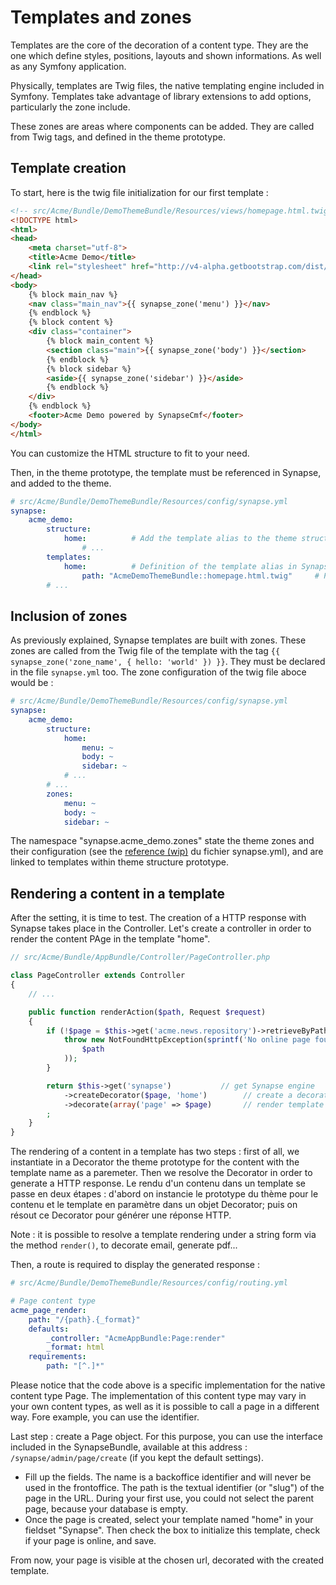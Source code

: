 # Templates and zones

Templates are the core of the decoration of a content type. They are the one which define styles, positions, layouts and shown informations. As well as any Symfony application.

Physically, templates are Twig files, the native templating engine included in Symfony. Templates take advantage of library extensions to add options, particularly the zone include.

These zones are areas where components can be added. They are called from Twig tags, and defined in the theme prototype.

## Template creation

To start, here is the twig file initialization for our first template : 
```html
<!-- src/Acme/Bundle/DemoThemeBundle/Resources/views/homepage.html.twig -->
<!DOCTYPE html>
<html>
<head>
    <meta charset="utf-8">
    <title>Acme Demo</title>
    <link rel="stylesheet" href="http://v4-alpha.getbootstrap.com/dist/css/bootstrap.min.css">
</head>
<body>
    {% block main_nav %}
    <nav class="main_nav">{{ synapse_zone('menu') }}</nav>
    {% endblock %}
    {% block content %}
    <div class="container">
        {% block main_content %}
        <section class="main">{{ synapse_zone('body') }}</section>
        {% endblock %}
        {% block sidebar %}
        <aside>{{ synapse_zone('sidebar') }}</aside>
        {% endblock %}
    </div>
    {% endblock %}
    <footer>Acme Demo powered by SynapseCmf</footer>
</body>
</html>
```

You can customize the HTML structure to fit to your need.

Then, in the theme prototype, the template must be referenced in Synapse, and added to the theme.
```yml
# src/Acme/Bundle/DemoThemeBundle/Resources/config/synapse.yml
synapse:
    acme_demo:
        structure:
            home:          # Add the template alias to the theme structure
                # ...
        templates:
            home:          # Definition of the template alias in Synapse
                path: "AcmeDemoThemeBundle::homepage.html.twig"     # Physical path of the Twig template
        # ...
```

## Inclusion of zones

As previously explained, Synapse templates are built with zones. These zones are called from the Twig file of the template with the tag `{{ synapse_zone('zone_name', { hello: 'world' }) }}`. They must be declared in the file `synapse.yml` too. 
The zone configuration of the twig file aboce would be :

```yml
# src/Acme/Bundle/DemoThemeBundle/Resources/config/synapse.yml
synapse:
    acme_demo:
        structure:
            home:
                menu: ~
                body: ~
                sidebar: ~
            # ...
        # ...
        zones:
            menu: ~
            body: ~
            sidebar: ~
```

The namespace "synapse.acme_demo.zones" state the theme zones and  their configuration (see the [reference (wip)]() du fichier synapse.yml), and are linked to templates within theme structure prototype.

## Rendering a content in a template

After the setting, it is time to test.
The creation of a HTTP response with Synapse takes place in the Controller.
Let's create a controller in order to render the content PAge in the template "home".
```php
// src/Acme/Bundle/AppBundle/Controller/PageController.php

class PageController extends Controller
{
    // ...

    public function renderAction($path, Request $request)
    {
        if (!$page = $this->get('acme.news.repository')->retrieveByPath($path)) {
            throw new NotFoundHttpException(sprintf('No online page found at path "%s".',
                $path
            ));
        }

        return $this->get('synapse')           // get Synapse engine
            ->createDecorator($page, 'home')        // create a decorator for $page content into "home" template
            ->decorate(array('page' => $page)       // render template with $page parameter (like render() method with Twig)
        ;
    }
}
```

The rendering of a content in a template has two steps : first of all, we instantiate in a Decorator the theme prototype for the content with the template name as a paremeter. Then we resolve the Decorator in order to generate a HTTP response.
Le rendu d'un contenu dans un template se passe en deux étapes : d'abord on instancie le prototype du thème pour le contenu et le template en paramètre dans un objet Decorator; puis on résout ce Decorator pour générer une réponse HTTP.

Note : it is possible to resolve a template rendering under a string form via the method `render()`, to decorate email, generate pdf...

Then, a route is required to display the generated response : 
```yml
# src/Acme/Bundle/DemoThemeBundle/Resources/config/routing.yml

# Page content type
acme_page_render:
    path: "/{path}.{_format}"
    defaults:
        _controller: "AcmeAppBundle:Page:render"
        _format: html
    requirements:
        path: "[^.]*"
```

Please notice that the code above is a specific implementation for the native content type Page. The implementation of this content type may vary in your own content types, as well as it is possible to call a page in a different way. Fore example, you can use the identifier.

Last step : create a Page object.  For this purpose, you can use the interface included in the SynapseBundle, available at this address : `/synapse/admin/page/create` (if you kept the default settings).

  - Fill up the fields. The name is a backoffice identifier and will never be used in the frontoffice. The path is the textual identifier (or "slug") of the page in the URL. During your first use, you could not select the parent page, because your database is empty.
  - Once the page is created, select your template named "home" in your fieldset "Synapse". Then check the box to initialize this template, check if your page is online, and save.

From now, your page is visible at the chosen url, decorated with the created template.
